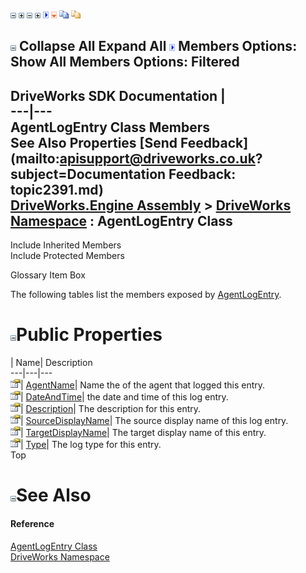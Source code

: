 ![](dotnetimages/collapse.gif) ![](dotnetimages/expand.gif) ![](dotnetimages/collapse.gif) ![](dotnetimages/expand.gif) ![](dotnetimages/drpdown.gif) ![](dotnetimages/drpdown_orange.gif) ![](dotnetimages/copycode.gif) ![](dotnetimages/copycodeHighlight.gif)

![](dotnetimages/collapse.gif) Collapse All Expand All ![](dotnetimages/drpdown.gif) Members Options: Show All  Members Options: Filtered   
---  
DriveWorks SDK Documentation  |   
---|---  
AgentLogEntry Class Members   
See Also Properties [Send Feedback](mailto:apisupport@driveworks.co.uk?subject=Documentation Feedback: topic2391.md)  
[DriveWorks.Engine Assembly](topic2156.md) > [DriveWorks Namespace](topic2159.md) : AgentLogEntry Class  
---  
  
Include Inherited Members    
Include Protected Members  


Glossary Item Box

The following tables list the members exposed by [AgentLogEntry](topic2391.md).

# ![](dotnetimages/collapse.gif)Public Properties

| Name| Description  
---|---|---  
![Public Property](dotnetimages/publicProperty.gif)| [AgentName](topic2397.md)| Name the of the agent that logged this entry.   
![Public Property](dotnetimages/publicProperty.gif)| [DateAndTime](topic2398.md)| the date and time of this log entry.   
![Public Property](dotnetimages/publicProperty.gif)| [Description](topic2399.md)| The description for this entry.   
![Public Property](dotnetimages/publicProperty.gif)| [SourceDisplayName](topic2400.md)| The source display name of this log entry.   
![Public Property](dotnetimages/publicProperty.gif)| [TargetDisplayName](topic2401.md)| The target display name of this entry.   
![Public Property](dotnetimages/publicProperty.gif)| [Type](topic2402.md)| The log type for this entry.   
Top

# ![](dotnetimages/collapse.gif)See Also

#### Reference

[AgentLogEntry Class](topic2391.md)   
[DriveWorks Namespace](topic2159.md)


